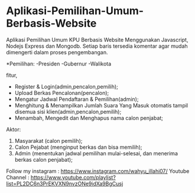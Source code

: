 # Aplikasi-Pemilihan-Umum-Berbasis-Website
Aplikasi Pemilihan Umum KPU Berbasis Website Menggunakan Javascript, Nodejs Express dan Mongodb.
Setiap baris tersedia komentar agar mudah dimengerti dalam proses pengembangan.

*Pemilihan:
-Presiden
-Gubernur
-Walikota

fitur,
- Register & Login(admin,pencalon,pemilih);
- Upload Berkas Pencalonan(pencalon);
- Mengatur Jadwal Pendaftaran & Pemilihan(admin);
- Menghitung & Menampilkan Jumlah Suara Yang Masuk otomatis tampil disemua sisi klien(admin,pencalon,pemilih);
- Menambah, Mengedit dan Menghapus nama calon penjabat;

Aktor:
1. Masyarakat (calon pemilih);
2. Calon Pejabat (menginput berkas dan bisa memilih);
3. Admin (menentukan jadwal pemilihan mulai-selesai, dan menerima berkas calon penjabat);

Follow my instagram : https://www.instagram.com/wahyu_illahi07/
Youtube Channel : https://www.youtube.com/playlist?list=PL2DC6n3PrEKVXN9nvzONe9idXa9BgCusj
